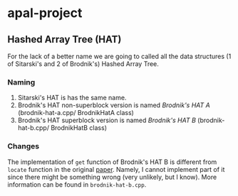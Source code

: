 # apal-project
## Hashed Array Tree (HAT)
For the lack of a better name we are going to called all the data structures (1 of Sitarski's and 2 of Brodnik's) Hashed Array Tree.
### Naming
1. Sitarski's HAT is has the same name.
2. Brodnik's HAT non-superblock version is named *Brodnik's HAT A* (brodnik-hat-a.cpp/ BrodnikHatA class)
3. Brodnik's HAT superblock version is named *Brodnik's HAT B* (brodnik-hat-b.cpp/ BrodnikHatB class)
### Changes
The implementation of ```get``` function of Brodnik's HAT B is different from ```locate``` function in the original [paper](https://sedgewick.io/wp-content/themes/sedgewick/papers/1999Optimal.pdf). Namely, I cannot implement part of it since there might be something wrong (very unlikely, but I know). More information can be found in ```brodnik-hat-b.cpp```.
